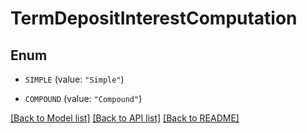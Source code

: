 # TermDepositInterestComputation

## Enum


* `SIMPLE` (value: `"Simple"`)

* `COMPOUND` (value: `"Compound"`)


[[Back to Model list]](../README.md#documentation-for-models) [[Back to API list]](../README.md#documentation-for-api-endpoints) [[Back to README]](../README.md)


